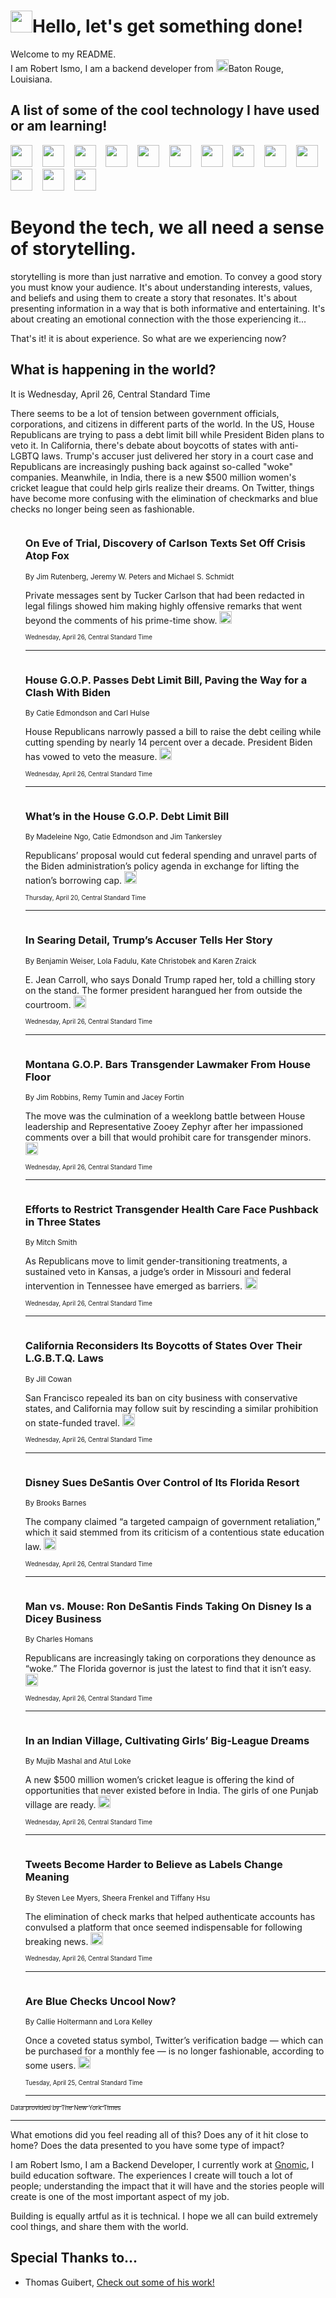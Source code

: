 <h1><img src="https://emojis.slackmojis.com/emojis/images/1643514375/3493/hot-coffee.gif?1643514375" width="35"/>Hello, let's get something done!</h1>

<p>Welcome to my README.<br/>
I am Robert Ismo, I am a backend developer from <img src="https://emojis.slackmojis.com/emojis/images/1638395689/50435/moulin_rouge.png?1638395689" width="20"/>Baton Rouge, Louisiana.</p>
<h2>A list of some of the cool technology I have used or am learning!</h2>
<p>
<img src="https://emojis.slackmojis.com/emojis/images/1643516091/21142/meow_bongotap.gif?1643516091" width="35" alt="">
<img src="https://img.shields.io/badge/Favorite%20Frontend%20Framework-SvelteKit-f83903" alt="">
<img src="https://img.shields.io/badge/Second%20Favorite-Vue-40b581" alt="">
<img src="https://img.shields.io/badge/Most%20Used%20Runtime-Nodejs-78b061" alt="">
<img src="https://emojis.slackmojis.com/emojis/images/1643517416/34482/fire.gif?1643517416" width="35" alt="">
<img src="https://img.shields.io/badge/Javascript%20But%20Better-Typescript-0078ca" alt="">
<img src="https://img.shields.io/badge/Favorite%20Language-Elixir-3e244d" alt="">
<img src="https://img.shields.io/badge/Containerize%20Everything-Docker-6ac9ef" alt="">
<img src="https://emojis.slackmojis.com/emojis/images/1643514596/5999/meow_party.gif?1643514596" width="35" alt="">
<img src="https://img.shields.io/badge/API%20Love%20Language-Graphql-de32a5" alt="">
<img src="https://img.shields.io/badge/Our%20Favorite%20Version%20Controller-Git-e94f33" alt="">
<img src="https://img.shields.io/badge/Favorite%20Database-Redis-d42d1d" alt="">
<img src="https://emojis.slackmojis.com/emojis/images/1643514559/5584/deployparrot.gif?1643514559" width="35" alt="">
<img src="https://img.shields.io/badge/Container%20Interstate-RabbitMQ-f66200" alt="">
<img src="https://img.shields.io/badge/Gotta%20Learn-Kubernetes-316adf" alt="">
<img src="https://img.shields.io/badge/Really%20Mature%20Now-WASM-654fef" alt="">
<img src="https://emojis.slackmojis.com/emojis/images/1666642497/61942/dance_vibe.gif?1666642497" width="35" alt="">
<img src="https://img.shields.io/badge/For%20My%20M1-ARM64-657d96" alt="">
<img src="https://img.shields.io/badge/Loving%20This%20So%20Much-TailwindCSS-17bcb5" alt="">
<img src="https://img.shields.io/badge/Cool%20Build%20Tool-Vite-f9cb24" alt="">
<img src="https://emojis.slackmojis.com/emojis/images/1669231376/62819/working-on-it.gif?1669231376" width="35" alt="">
<img src="https://img.shields.io/badge/Fun%20and%20Easy%20Database-MongoDB-5f8c49" alt="">
<img src="https://img.shields.io/badge/JS%20Life%20Support-NPM-c73737" alt="">
<img src="https://img.shields.io/badge/I%20Liked%20It-DynamoDB-0073b9" alt="">
<img src="https://emojis.slackmojis.com/emojis/images/1643514045/46/question.gif?1643514045" width="35" alt="">
<img src="https://img.shields.io/badge/cool-React-60d6f9" alt="">
<img src="https://img.shields.io/badge/Future%20Big%20Project-Lambda-f37e00" alt="">
<img src="https://img.shields.io/badge/NPM%20But%20Better-PNPM-f1aa07" alt="">
<img src="https://emojis.slackmojis.com/emojis/images/1643514943/9662/fbwow.gif?1643514943" width="35" alt="">
<img src="https://img.shields.io/badge/First%20Language-C-662079" alt="">
<img src="https://img.shields.io/badge/Where%20I%20Deploy%20Frontend-Vercel-000000" alt="">
<img src="https://img.shields.io/badge/Who%20Does%20not%20Want%20an%20App-Swift-f9492a" alt="">
<img src="https://emojis.slackmojis.com/emojis/images/1643514058/151/javascript.png?1643514058" width="35" alt="">
<img src="https://img.shields.io/badge/cool-Python-fbd542" alt="">
<img src="https://img.shields.io/badge/Favorite%20Something-Stripe-656cdc" alt="">
<img src="https://img.shields.io/badge/Of%20Course-HTML5-ed6327" alt="">
<img src="https://emojis.slackmojis.com/emojis/images/1660415405/60731/bomb.gif?1660415405" width="35" alt="">
<img src="https://img.shields.io/badge/hate-CSS-2964ec" alt="">
<img src="https://img.shields.io/badge/Learning-CircleCI-141215" alt="">
<img src="https://img.shields.io/badge/Learning-Rust-fbbb3b" alt="">
<img src="https://emojis.slackmojis.com/emojis/images/1660415397/60712/writing-hand.gif?1660415397" width="35" alt="">
<img src="https://img.shields.io/badge/Dev%20Browser%20of%20Choice-Firefox-cc4e26" alt="">
<img src="https://img.shields.io/badge/Recoverying%20From%20Windows-UNIX-1781e3" alt="">
<img src="https://img.shields.io/badge/LOVE-LogSeq-90c1c2" alt="">
<img src="https://emojis.slackmojis.com/emojis/images/1643514066/223/kirby.gif?1643514066" width="35" alt="">
<img src="https://img.shields.io/badge/Daily%20Driver-MacOS-e6e6e8" alt="">
<img src="https://img.shields.io/badge/Git%20Server-Github-000000" alt="">
<img src="https://img.shields.io/badge/enjoyable-EC2-f17428" alt="">
<img src="https://emojis.slackmojis.com/emojis/images/1643514239/2069/excited.gif?1643514239" width="35" alt="">
</p>
<h1>Beyond the tech, we all need a sense of storytelling.</h1>
<p>storytelling is more than just narrative and emotion. To convey a good story you must know your audience. It's about understanding interests, values, and beliefs and using them to create a story that resonates. It's about presenting information in a way that is both informative and entertaining. It's about creating an emotional connection with the those experiencing it...</p>
<p>That's it! it is about experience. So what are we experiencing now?</p>
<h2>What is happening in the world?</h2>
<p>It is Wednesday, April 26, Central Standard Time</p>
<p>
There seems to be a lot of tension between government officials, corporations, and citizens in different parts of the world. In the US, House Republicans are trying to pass a debt limit bill while President Biden plans to veto it. In California, there&#39;s debate about boycotts of states with anti-LGBTQ laws. Trump&#39;s accuser just delivered her story in a court case and Republicans are increasingly pushing back against so-called &quot;woke&quot; companies. Meanwhile, in India, there is a new $500 million women&#39;s cricket league that could help girls realize their dreams. On Twitter, things have become more confusing with the elimination of checkmarks and blue checks no longer being seen as fashionable.</p>
<ol>
<img src="https://img.shields.io/badge/-business-blue" alt="">
<h3>On Eve of Trial, Discovery of Carlson Texts Set Off Crisis Atop Fox</h3>
<sub>By Jim Rutenberg, Jeremy W. Peters and Michael S. Schmidt</sub>
<p>Private messages sent by Tucker Carlson that had been redacted in legal filings showed him making highly offensive remarks that went beyond the comments of his prime-time show.  <a href="https://nyti.ms/3Nf9pD0"><img src="https://developer.nytimes.com/files/poweredby_nytimes_30b.png?v=1583354208352" height="20"></a></p>
<sub><sub>Wednesday, April 26, Central Standard Time</sub></sub>
<hr/>
<img src="https://img.shields.io/badge/-us-blue" alt="">
<h3>House G.O.P. Passes Debt Limit Bill, Paving the Way for a Clash With Biden</h3>
<sub>By Catie Edmondson and Carl Hulse</sub>
<p>House Republicans narrowly passed a bill to raise the debt ceiling while cutting spending by nearly 14 percent over a decade. President Biden has vowed to veto the measure.  <a href="https://nyti.ms/41Zh0Kd"><img src="https://developer.nytimes.com/files/poweredby_nytimes_30b.png?v=1583354208352" height="20"></a></p>
<sub><sub>Wednesday, April 26, Central Standard Time</sub></sub>
<hr/>
<img src="https://img.shields.io/badge/-us-blue" alt="">
<h3>What’s in the House G.O.P. Debt Limit Bill</h3>
<sub>By Madeleine Ngo, Catie Edmondson and Jim Tankersley</sub>
<p>Republicans’ proposal would cut federal spending and unravel parts of the Biden administration’s policy agenda in exchange for lifting the nation’s borrowing cap.  <a href="https://nyti.ms/3mQ7xWI"><img src="https://developer.nytimes.com/files/poweredby_nytimes_30b.png?v=1583354208352" height="20"></a></p>
<sub><sub>Thursday, April 20, Central Standard Time</sub></sub>
<hr/>
<img src="https://img.shields.io/badge/-nyregion-blue" alt="">
<h3>In Searing Detail, Trump’s Accuser Tells Her Story</h3>
<sub>By Benjamin Weiser, Lola Fadulu, Kate Christobek and Karen Zraick</sub>
<p>E. Jean Carroll, who says Donald Trump raped her, told a chilling story on the stand. The former president harangued her from outside the courtroom.  <a href="https://nyti.ms/3Au3K4C"><img src="https://developer.nytimes.com/files/poweredby_nytimes_30b.png?v=1583354208352" height="20"></a></p>
<sub><sub>Wednesday, April 26, Central Standard Time</sub></sub>
<hr/>
<img src="https://img.shields.io/badge/-us-blue" alt="">
<h3>Montana G.O.P. Bars Transgender Lawmaker From House Floor</h3>
<sub>By Jim Robbins, Remy Tumin and Jacey Fortin</sub>
<p>The move was the culmination of a weeklong battle between House leadership and Representative Zooey Zephyr after her impassioned comments over a bill that would prohibit care for transgender minors.  <a href="https://nyti.ms/3NfSUXi"><img src="https://developer.nytimes.com/files/poweredby_nytimes_30b.png?v=1583354208352" height="20"></a></p>
<sub><sub>Wednesday, April 26, Central Standard Time</sub></sub>
<hr/>
<img src="https://img.shields.io/badge/-us-blue" alt="">
<h3>Efforts to Restrict Transgender Health Care Face Pushback in Three States</h3>
<sub>By Mitch Smith</sub>
<p>As Republicans move to limit gender-transitioning treatments, a sustained veto in Kansas, a judge’s order in Missouri and federal intervention in Tennessee have emerged as barriers.  <a href="https://nyti.ms/3AxXwAQ"><img src="https://developer.nytimes.com/files/poweredby_nytimes_30b.png?v=1583354208352" height="20"></a></p>
<sub><sub>Wednesday, April 26, Central Standard Time</sub></sub>
<hr/>
<img src="https://img.shields.io/badge/-us-blue" alt="">
<h3>California Reconsiders Its Boycotts of States Over Their L.G.B.T.Q. Laws</h3>
<sub>By Jill Cowan</sub>
<p>San Francisco repealed its ban on city business with conservative states, and California may follow suit by rescinding a similar prohibition on state-funded travel.  <a href="https://nyti.ms/3VgVCOw"><img src="https://developer.nytimes.com/files/poweredby_nytimes_30b.png?v=1583354208352" height="20"></a></p>
<sub><sub>Wednesday, April 26, Central Standard Time</sub></sub>
<hr/>
<img src="https://img.shields.io/badge/-business-blue" alt="">
<h3>Disney Sues DeSantis Over Control of Its Florida Resort</h3>
<sub>By Brooks Barnes</sub>
<p>The company claimed “a targeted campaign of government retaliation,” which it said stemmed from its criticism of a contentious state education law.  <a href="https://nyti.ms/3n73Gog"><img src="https://developer.nytimes.com/files/poweredby_nytimes_30b.png?v=1583354208352" height="20"></a></p>
<sub><sub>Wednesday, April 26, Central Standard Time</sub></sub>
<hr/>
<img src="https://img.shields.io/badge/-us-blue" alt="">
<h3>Man vs. Mouse: Ron DeSantis Finds Taking On Disney Is a Dicey Business</h3>
<sub>By Charles Homans</sub>
<p>Republicans are increasingly taking on corporations they denounce as “woke.” The Florida governor is just the latest to find that it isn’t easy.  <a href="https://nyti.ms/3AtlDk3"><img src="https://developer.nytimes.com/files/poweredby_nytimes_30b.png?v=1583354208352" height="20"></a></p>
<sub><sub>Wednesday, April 26, Central Standard Time</sub></sub>
<hr/>
<img src="https://img.shields.io/badge/-world-blue" alt="">
<h3>In an Indian Village, Cultivating Girls’ Big-League Dreams</h3>
<sub>By Mujib Mashal and Atul Loke</sub>
<p>A new $500 million women’s cricket league is offering the kind of opportunities that never existed before in India. The girls of one Punjab village are ready.  <a href="https://nyti.ms/3Awx76i"><img src="https://developer.nytimes.com/files/poweredby_nytimes_30b.png?v=1583354208352" height="20"></a></p>
<sub><sub>Wednesday, April 26, Central Standard Time</sub></sub>
<hr/>
<img src="https://img.shields.io/badge/-technology-blue" alt="">
<h3>Tweets Become Harder to Believe as Labels Change Meaning</h3>
<sub>By Steven Lee Myers, Sheera Frenkel and Tiffany Hsu</sub>
<p>The elimination of check marks that helped authenticate accounts has convulsed a platform that once seemed indispensable for following breaking news.  <a href="https://nyti.ms/3oNCRpK"><img src="https://developer.nytimes.com/files/poweredby_nytimes_30b.png?v=1583354208352" height="20"></a></p>
<sub><sub>Wednesday, April 26, Central Standard Time</sub></sub>
<hr/>
<img src="https://img.shields.io/badge/-style-blue" alt="">
<h3>Are Blue Checks Uncool Now?</h3>
<sub>By Callie Holtermann and Lora Kelley</sub>
<p>Once a coveted status symbol, Twitter’s verification badge — which can be purchased for a monthly fee — is no longer fashionable, according to some users.  <a href="https://nyti.ms/40TEsrv"><img src="https://developer.nytimes.com/files/poweredby_nytimes_30b.png?v=1583354208352" height="20"></a></p>
<sub><sub>Tuesday, April 25, Central Standard Time</sub></sub>
<hr/>
</ol>
<a href="https://developer.nytimes.com"><sub><sub>Data provided by The New York Times</sub></sub></a>
<hr/>
<p>What emotions did you feel reading all of this? Does any of it hit close to home? Does the data presented to you have some type of impact?</p>
<p>I am Robert Ismo, I am a Backend Developer, I currently work at <a href="https://gnomic.education/">Gnomic</a>, I build education software. The experiences I create will touch a lot of people; understanding the impact that it will have and the stories people will create is one of the most important aspect of my job.</p>
<p>Building is equally artful as it is technical. I hope we all can build extremely cool things, and share them with the world.</p>
<h2>Special Thanks to...</h2>
<ul>
<li>Thomas Guibert, <a href="https://github.com/thmsgbrt/thmsgbrt">Check out some of his work!</a></li>
</ul>